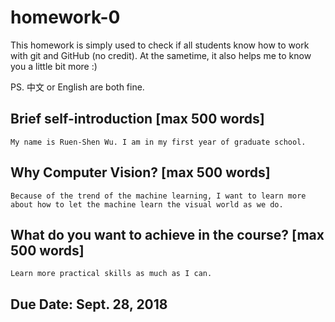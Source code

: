 # homework-0
This homework is simply used to check if all students know how to work with git and GitHub (no credit).
At the sametime, it also helps me to know you a little bit more :)

PS. 中文 or English are both fine.

## Brief self-introduction [max 500 words]
	My name is Ruen-Shen Wu. I am in my first year of graduate school. 
## Why Computer Vision? [max 500 words]
	Because of the trend of the machine learning, I want to learn more about how to let the machine learn the visual world as we do.
## What do you want to achieve in the course? [max 500 words]
	Learn more practical skills as much as I can.
## Due Date: Sept. 28, 2018
